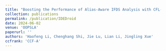 ```yaml
---
title: "Boosting the Performance of Alias-Aware IFDS Analysis with CFL-based Environment Transformers"
collection: publications
permalink: /publication/IDEDroid
date: 2024-06-02
venue: 'OOPSLA'
paperurl: ''
authors: 'Haofeng Li, Chenghang Shi, Jie Lu, Lian Li, Jingling Xue'
ccfrank: 'CCF-A'
---
```


